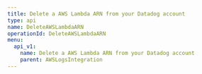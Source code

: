 ```yaml
---
title: Delete a AWS Lambda ARN from your Datadog account
type: api
name: DeleteAWSLambdaARN
operationId: DeleteAWSLambdaARN
menu:
  api_v1:
    name: Delete a AWS Lambda ARN from your Datadog account
    parent: AWSLogsIntegration
---
```

